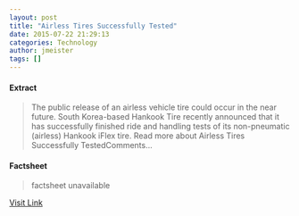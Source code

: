 ```yaml
---
layout: post
title: "Airless Tires Successfully Tested"
date: 2015-07-22 21:29:13
categories: Technology
author: jmeister
tags: []
---
```



#### Extract
>The public release of an airless vehicle tire could occur in the near future. South Korea-based Hankook Tire recently announced that it has successfully finished ride and handling tests of its non-pneumatic (airless) Hankook iFlex tire. Read more about Airless Tires Successfully TestedComments...

#### Factsheet
>factsheet unavailable

[Visit Link](http://www.pddnet.com/news/2015/07/airless-tires-successfully-tested)


